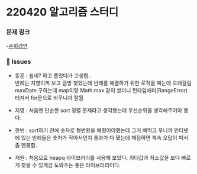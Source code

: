 # 220420 알고리즘 스터디

### 문제 링크

-[순회강연](https://www.acmicpc.net/problem/2109)

### 👾 Issues

- 동훈 : 쉽네? 하고 풀었다가 고생함..  
  반례는 지영이꺼 보고 금방 찾았는데 반례를 해결하기 위한 로직을 짜는데 오래걸림  
  maxDate 구하는데 map이랑 Math.max 같이 썼더니 런타임에러(RangeError) 터져서 for문으로 바꾸니까 잘됨

- 지영 : 처음엔 단순한 sort 정렬 문제라고 생각했는데 우선순위를 생각해주어야 했다.

- 한빈 : sort하기 전에 숫자로 형변환을 해줬어야했는데 그거 빼먹고 푸니까 인터넷에 있는 반례들은 숫자가 작아서인지 통과가 다 됐는데 채점하면 계속 오답이 떠서 좀 멘붕함.

- 재원 : 처음으로 heapq 라이브러리를 사용해 보았다. 최대값과 최소값을 보다 빠르게 찾을 수 있게끔 도와주는 좋은 라이브러리이다.
